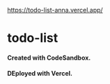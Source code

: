https://todo-list-anna.vercel.app/

# todo-list
#### Created with CodeSandbox.
#### DEployed with Vercel.
